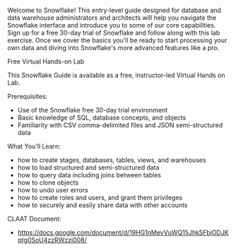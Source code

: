 Welcome to Snowflake! This entry-level guide designed for database and data warehouse administrators and architects will help you navigate the Snowflake interface and introduce you to some of our core capabilities. Sign up for a free 30-day trial of Snowflake and follow along with this lab exercise. Once we cover the basics you'll be ready to start processing your own data and diving into Snowflake's more advanced features like a pro.

Free Virtual Hands-on Lab

This Snowflake Guide is available as a free, instructor-led Virtual Hands on Lab.

Prerequisites:
- Use of the Snowflake free 30-day trial environment
- Basic knowledge of SQL, database concepts, and objects
- Familiarity with CSV comma-delimited files and JSON semi-structured data

What You'll Learn:
- how to create stages, databases, tables, views, and warehouses
- how to load structured and semi-structured data
- how to query data including joins between tables
- how to clone objects
- how to undo user errors
- how to create roles and users, and grant them privileges
- how to securely and easily share data with other accounts

CLAAT Document:
- https://docs.google.com/document/d/19HG1nMevVuWQ15Jhk5FbiODJKptg0SoU4zzRWzzj008/
